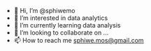 - 👋 Hi, I’m @sphiwemo
- 👀 I’m interested in data analytics
- 🌱 I’m currently learning data analysis
- 💞️ I’m looking to collaborate on ...
- 📫 How to reach me sphiwe.mos@gmail.com

<!---
sphiwemo/sphiwemo is a ✨ special ✨ repository because its `README.md` (this file) appears on your GitHub profile.
You can click the Preview link to take a look at your changes.
--->
